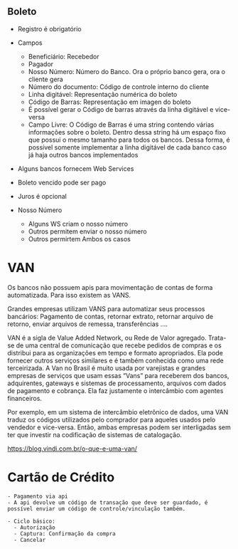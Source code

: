 ## Boleto
  - Registro é obrigatório
  - Campos 
    - Beneficiário: Recebedor
    - Pagador
    - Nosso Número: Número do Banco. Ora o próprio banco gera, ora o cliente gera
    - Número do documento: Código de controle interno do cliente
    - Linha digitável: Representação numérica do boleto
    - Código de Barras: Representação em imagen do boleto
    - É possível gerar o Código de barras através da linha digitável e vice-versa
    - Campo Livre: O Código de Barras é uma string contendo várias informações sobre o boleto. Dentro dessa string há um espaço
    fixo que possui o mesmo tamanho para todos os bancos. Dessa forma, é possível somente implementar a linha digitável de cada 
    banco caso já haja outros bancos implementados
    
    
  - Alguns bancos fornecem Web Services
  - Boleto vencido pode ser pago
  - Juros é opcional
  - Nosso Número
    - Alguns WS criam o nosso número
    - Outros permitem enviar o nosso número
    - Outros permirtem Ambos os casos
    
# VAN
  Os bancos não possuem apis para movimentação de contas de forma automatizada. Para isso existem as VANS.
  
  Grandes empresas utilizam VANS para automatizar seus processos bancários: Pagamento de contas, retornar extrato, 
  retornar arquivo de retorno, enviar arquivos de remessa, transferências ....
  
  VAN é a sigla de Value Added Network, ou Rede de Valor agregado. Trata-se de uma central de comunicação que recebe 
  pedidos de compras e os distribui para as organizações em tempo e formato apropriados. 
  Ela pode fornecer outros serviços similares e é também conhecida como uma rede terceirizada. 
  A Van no Brasil é muito usada por varejistas e grandes empresas de serviços que usam essas “Vans” para receberem dos bancos,
  adquirentes, gateways e sistemas de processamento, arquivos com dados de pagamento e cobrança. 
  Ela faz justamente o intercâmbio com agentes financeiros.

  Por exemplo, em um sistema de intercâmbio eletrônico de dados, uma VAN traduz os códigos utilizados pelo comprador para 
  aqueles usados pelo vendedor e vice-versa. Então, ambas empresas podem ser interligadas sem ter que investir
  na codificação de sistemas de catalogação.
  
  https://blog.vindi.com.br/o-que-e-uma-van/
  
  
  # Cartão de Crédito
    - Pagamento via api
    - A api devolve um código de transação que deve ser guardado, é possível enviar um código de controle/vinculação também.
    
    - Ciclo básico: 
      - Autorização
      - Captura: Confirmação da compra
      - Cancelar
      
